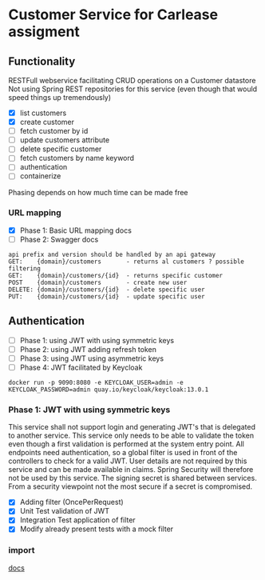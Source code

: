 # Customer Service for Carlease assigment

## Functionality

RESTFull webservice facilitating CRUD operations on a Customer datastore 
Not using Spring REST repositories for this service (even though that would speed things up tremendously)

- [x] list customers
- [x] create customer
- [ ] fetch customer by id
- [ ] update customers attribute
- [ ] delete specific customer
- [ ] fetch customers by name keyword
- [ ] authentication
- [ ] containerize

Phasing depends on how much time can be made free

### URL mapping
- [x] Phase 1: Basic URL mapping docs
- [ ] Phase 2: Swagger docs
```
api prefix and version should be handled by an api gateway
GET:    {domain}/customers       - returns al customers ? possible filtering
GET:    {domain}/customers/{id}  - returns specific customer
POST    {domain}/customers       - create new user
DELETE: {domain}/customers/{id}  - delete specific user
PUT:    {domain}/customers/{id}  - update specific user
```
## Authentication

- [ ] Phase 1: using JWT with using symmetric keys
- [ ] Phase 2: using JWT adding refresh token
- [ ] Phase 3: using JWT using asymmetric keys
- [ ] Phase 4: JWT facilitated by Keycloak

```shell
docker run -p 9090:8080 -e KEYCLOAK_USER=admin -e KEYCLOAK_PASSWORD=admin quay.io/keycloak/keycloak:13.0.1
```

### Phase 1: JWT with using symmetric keys

This service shall not support login and generating JWT's that is delegated to another service. This service
only needs to be able to validate the token even though a first validation is performed at the system entry point. 
All endpoints need authentication, so a global filter is used in front of the controllers to check for a valid JWT. 
User details are not required by this service and can be made available in claims. Spring Security will therefore not be used by this service. 
The signing secret is shared between services. From a security viewpoint not the most secure if a secret is compromised.

- [x] Adding filter (OncePerRequest) 
- [x] Unit Test validation of JWT
- [x] Integration Test application of filter
- [x] Modify already present tests with a mock filter

### import 
[docs](https://hub.docker.com/r/jboss/keycloak/)
